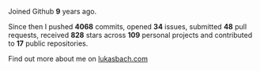 Joined Github **9** years ago.

Since then I pushed **4068** commits, opened **34** issues, submitted **48** pull requests, received **828** stars across **109** personal projects and contributed to **17** public repositories.

Find out more about me on [lukasbach.com](https://lukasbach.com)
